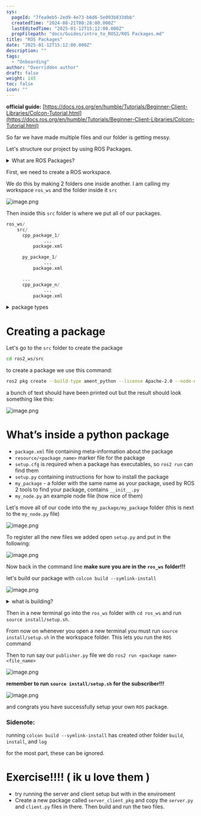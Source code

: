 ```yaml
---
sys:
  pageId: "7fea9eb5-2ed9-4e73-b6d6-5e093b833dbb"
  createdTime: "2024-08-21T00:28:00.000Z"
  lastEditedTime: "2025-01-12T15:12:00.000Z"
  propFilepath: "docs/Guides/intro_to_ROS2/ROS Packages.md"
title: "ROS Packages"
date: "2025-01-12T15:12:00.000Z"
description: ""
tags:
  - "Onboarding"
author: "Overridden author"
draft: false
weight: 145
toc: false
icon: ""
---
```


**official guide:** [https://docs.ros.org/en/humble/Tutorials/Beginner-Client-Libraries/Colcon-Tutorial.html](https://docs.ros.org/en/humble/Tutorials/Beginner-Client-Libraries/Colcon-Tutorial.html)

So far we have made multiple files and our folder is getting messy.

Let's structure our project by using ROS Packages.

<details>

<summary>What are ROS Packages?</summary>

ROS Packages are, as the name implies, packages of code that are highly sharable between ROS developers.

They consist of a folder, `package.xml` file, and source code

```python
      cpp_package_1/
		      ... imagine much code files here ..
          package.xml
```

</details>

First, we need to create a ROS workspace.

We do this by making 2 folders one inside another. I am calling my workspace `ros_ws` and the folder inside it `src`

![image.png](https://prod-files-secure.s3.us-west-2.amazonaws.com/d518164a-d88e-44d1-a4ee-3adb3bd8bce0/70706947-fd18-4537-a67b-e12946812d31/image.png?X-Amz-Algorithm=AWS4-HMAC-SHA256&X-Amz-Content-Sha256=UNSIGNED-PAYLOAD&X-Amz-Credential=ASIAZI2LB4663QDR6WSX%2F20250329%2Fus-west-2%2Fs3%2Faws4_request&X-Amz-Date=20250329T110105Z&X-Amz-Expires=3600&X-Amz-Security-Token=IQoJb3JpZ2luX2VjEAoaCXVzLXdlc3QtMiJHMEUCIBlINqV1droj9MuBO4%2BWSemSqnOYYcMdrvxHjbepEAQFAiEA5CKQs3c5UMRpJmaI887MyaMlTpAA4N9cxc4LH2f8iowq%2FwMIcxAAGgw2Mzc0MjMxODM4MDUiDCILeJfs35%2FycSyHOyrcA5FHgyeM6xLZuLuTLFgsJJdJHjfl0oWmoxYUaA9fLeOzwM53HiGapx02SbFYmU8X4Ael1bkds%2FITQSVOvZq%2Fhs3IxtHY825WRb%2Fo%2FdN9jH%2BMEn4H2XheFSwFLZwrLiXQPItUR4zymWtjL2RlS%2F1dCdzAAXUQNoKF57Q0AZRvR3UA2T1fPzHelJxDFDbFs0n9uSTwD4UHA7nCHt2YzIZYokWkGeXP4QFnN5atjYan8VctKQJtQ78CqSAUyox6R7xf7pzSjhsQmI5Z1vO1xm38B4ZI1cALIrjlbl1FGNAWZIL%2B%2Fg%2B9IWqJcpcR95QQk6dXqKbtxeCBWijJUXaijJdWgB0qOXDt7Cwk3613zV%2FmFtl3VnL8aooU5DFNE1aUnujAxaZ4m1y94zqWQvVb0n2fBw6l0nf%2BfLgUKhFJ533N9XGBNIr5swVnXytmYVJdZV3wMaA9st0vcSQXLXmTrH%2BdnARp4LMW%2ByuFKQC2XCPlbu4QPeHg83YZOBABskKs0u14wW%2FAwlfXE4TxUXvnXfhcqrRPMyENbTS3Yv27YfMX64%2FPRsD5GXGCEm%2BY%2F%2BWmIZZI%2FmQ%2BRBTgjIDOaLAJEscOKRUbQObz0d4ejv5%2FBVEaqBHwl6Zr%2BBgM6wcC%2FrvFMLaLn78GOqUBwkhjflMT8FeMZDwbxtSDH0WLL30KAkalHstnZaA25QXPHKZtmeYiIFddryd7NS8J1WvtcEeJBrJZwfDPpaGigZbDiJh0JRw9nFYxPRHzcLVqNIHoirZcQS36cv5%2BTTiCG43C3%2BaFaYSPFKIK69qWAq9I%2FNpisN48%2FHdQi%2FJ6lwvOOt1IWsX0ZAqVuZGe1OBK6UySVi4lNzDroqGZGALdsRYBPXM3&X-Amz-Signature=d3f9b5b04df6642bcc9288ee5b4c84624ecd9431a2a8ceb4735e164166446631&X-Amz-SignedHeaders=host&x-id=GetObject)

Then inside this `src` folder is where we put all of our packages.

```python
ros_ws/
    src/
      cpp_package_1/
		      ...
          package.xml

      py_package_1/
		      ...
          package.xml

      ...
      cpp_package_n/
		      ...
          package.xml

```

<details>

<summary>package types</summary>

packages can be either `C++` or python.

the intern file structure is different for each but for this guide we will stick to creating python packages

</details>

# Creating a package

Let's go to the `src` folder to create the package

```bash
cd ros2_ws/src
```

to create a package we use this command:

```bash
ros2 pkg create --build-type ament_python --license Apache-2.0 --node-name my_node my_package
```

a bunch of text should have been printed out but the result should look something like this:

![image.png](https://prod-files-secure.s3.us-west-2.amazonaws.com/d518164a-d88e-44d1-a4ee-3adb3bd8bce0/e6cf1e3f-8512-4a3e-b131-079f800bf3e8/image.png?X-Amz-Algorithm=AWS4-HMAC-SHA256&X-Amz-Content-Sha256=UNSIGNED-PAYLOAD&X-Amz-Credential=ASIAZI2LB4663QDR6WSX%2F20250329%2Fus-west-2%2Fs3%2Faws4_request&X-Amz-Date=20250329T110105Z&X-Amz-Expires=3600&X-Amz-Security-Token=IQoJb3JpZ2luX2VjEAoaCXVzLXdlc3QtMiJHMEUCIBlINqV1droj9MuBO4%2BWSemSqnOYYcMdrvxHjbepEAQFAiEA5CKQs3c5UMRpJmaI887MyaMlTpAA4N9cxc4LH2f8iowq%2FwMIcxAAGgw2Mzc0MjMxODM4MDUiDCILeJfs35%2FycSyHOyrcA5FHgyeM6xLZuLuTLFgsJJdJHjfl0oWmoxYUaA9fLeOzwM53HiGapx02SbFYmU8X4Ael1bkds%2FITQSVOvZq%2Fhs3IxtHY825WRb%2Fo%2FdN9jH%2BMEn4H2XheFSwFLZwrLiXQPItUR4zymWtjL2RlS%2F1dCdzAAXUQNoKF57Q0AZRvR3UA2T1fPzHelJxDFDbFs0n9uSTwD4UHA7nCHt2YzIZYokWkGeXP4QFnN5atjYan8VctKQJtQ78CqSAUyox6R7xf7pzSjhsQmI5Z1vO1xm38B4ZI1cALIrjlbl1FGNAWZIL%2B%2Fg%2B9IWqJcpcR95QQk6dXqKbtxeCBWijJUXaijJdWgB0qOXDt7Cwk3613zV%2FmFtl3VnL8aooU5DFNE1aUnujAxaZ4m1y94zqWQvVb0n2fBw6l0nf%2BfLgUKhFJ533N9XGBNIr5swVnXytmYVJdZV3wMaA9st0vcSQXLXmTrH%2BdnARp4LMW%2ByuFKQC2XCPlbu4QPeHg83YZOBABskKs0u14wW%2FAwlfXE4TxUXvnXfhcqrRPMyENbTS3Yv27YfMX64%2FPRsD5GXGCEm%2BY%2F%2BWmIZZI%2FmQ%2BRBTgjIDOaLAJEscOKRUbQObz0d4ejv5%2FBVEaqBHwl6Zr%2BBgM6wcC%2FrvFMLaLn78GOqUBwkhjflMT8FeMZDwbxtSDH0WLL30KAkalHstnZaA25QXPHKZtmeYiIFddryd7NS8J1WvtcEeJBrJZwfDPpaGigZbDiJh0JRw9nFYxPRHzcLVqNIHoirZcQS36cv5%2BTTiCG43C3%2BaFaYSPFKIK69qWAq9I%2FNpisN48%2FHdQi%2FJ6lwvOOt1IWsX0ZAqVuZGe1OBK6UySVi4lNzDroqGZGALdsRYBPXM3&X-Amz-Signature=5be1b6845b2e60bc1932accb2acfc8db30d9aeb686ff2b57e2f5282dd0a85731&X-Amz-SignedHeaders=host&x-id=GetObject)

# What’s inside a python package

- `package.xml` file containing meta-information about the package
- `resource/<package_name>` marker file for the package
- `setup.cfg` is required when a package has executables, so `ros2 run` can find them
- `setup.py` containing instructions for how to install the package
- `my_package` - a folder with the same name as your package, used by ROS 2 tools to find your package, contains `__init__.py`
- `my_node.py` an example node file (how nice of them)

Let's move all of our code into the `my_package/my_package` folder (this is next to the `my_node.py` file)

![image.png](https://prod-files-secure.s3.us-west-2.amazonaws.com/d518164a-d88e-44d1-a4ee-3adb3bd8bce0/9ce58f11-0da9-4d3e-b86d-506a9685d378/image.png?X-Amz-Algorithm=AWS4-HMAC-SHA256&X-Amz-Content-Sha256=UNSIGNED-PAYLOAD&X-Amz-Credential=ASIAZI2LB4663QDR6WSX%2F20250329%2Fus-west-2%2Fs3%2Faws4_request&X-Amz-Date=20250329T110105Z&X-Amz-Expires=3600&X-Amz-Security-Token=IQoJb3JpZ2luX2VjEAoaCXVzLXdlc3QtMiJHMEUCIBlINqV1droj9MuBO4%2BWSemSqnOYYcMdrvxHjbepEAQFAiEA5CKQs3c5UMRpJmaI887MyaMlTpAA4N9cxc4LH2f8iowq%2FwMIcxAAGgw2Mzc0MjMxODM4MDUiDCILeJfs35%2FycSyHOyrcA5FHgyeM6xLZuLuTLFgsJJdJHjfl0oWmoxYUaA9fLeOzwM53HiGapx02SbFYmU8X4Ael1bkds%2FITQSVOvZq%2Fhs3IxtHY825WRb%2Fo%2FdN9jH%2BMEn4H2XheFSwFLZwrLiXQPItUR4zymWtjL2RlS%2F1dCdzAAXUQNoKF57Q0AZRvR3UA2T1fPzHelJxDFDbFs0n9uSTwD4UHA7nCHt2YzIZYokWkGeXP4QFnN5atjYan8VctKQJtQ78CqSAUyox6R7xf7pzSjhsQmI5Z1vO1xm38B4ZI1cALIrjlbl1FGNAWZIL%2B%2Fg%2B9IWqJcpcR95QQk6dXqKbtxeCBWijJUXaijJdWgB0qOXDt7Cwk3613zV%2FmFtl3VnL8aooU5DFNE1aUnujAxaZ4m1y94zqWQvVb0n2fBw6l0nf%2BfLgUKhFJ533N9XGBNIr5swVnXytmYVJdZV3wMaA9st0vcSQXLXmTrH%2BdnARp4LMW%2ByuFKQC2XCPlbu4QPeHg83YZOBABskKs0u14wW%2FAwlfXE4TxUXvnXfhcqrRPMyENbTS3Yv27YfMX64%2FPRsD5GXGCEm%2BY%2F%2BWmIZZI%2FmQ%2BRBTgjIDOaLAJEscOKRUbQObz0d4ejv5%2FBVEaqBHwl6Zr%2BBgM6wcC%2FrvFMLaLn78GOqUBwkhjflMT8FeMZDwbxtSDH0WLL30KAkalHstnZaA25QXPHKZtmeYiIFddryd7NS8J1WvtcEeJBrJZwfDPpaGigZbDiJh0JRw9nFYxPRHzcLVqNIHoirZcQS36cv5%2BTTiCG43C3%2BaFaYSPFKIK69qWAq9I%2FNpisN48%2FHdQi%2FJ6lwvOOt1IWsX0ZAqVuZGe1OBK6UySVi4lNzDroqGZGALdsRYBPXM3&X-Amz-Signature=d4f876a8b042d925cd2ff8077752045a738bfe7efb01bd4aa4104aa2c7fbbfcf&X-Amz-SignedHeaders=host&x-id=GetObject)

To register all the new files we added open `setup.py` and put in the following:

![image.png](https://prod-files-secure.s3.us-west-2.amazonaws.com/d518164a-d88e-44d1-a4ee-3adb3bd8bce0/1cd7c262-4cae-4496-9d75-c178537d24a2/image.png?X-Amz-Algorithm=AWS4-HMAC-SHA256&X-Amz-Content-Sha256=UNSIGNED-PAYLOAD&X-Amz-Credential=ASIAZI2LB4663QDR6WSX%2F20250329%2Fus-west-2%2Fs3%2Faws4_request&X-Amz-Date=20250329T110105Z&X-Amz-Expires=3600&X-Amz-Security-Token=IQoJb3JpZ2luX2VjEAoaCXVzLXdlc3QtMiJHMEUCIBlINqV1droj9MuBO4%2BWSemSqnOYYcMdrvxHjbepEAQFAiEA5CKQs3c5UMRpJmaI887MyaMlTpAA4N9cxc4LH2f8iowq%2FwMIcxAAGgw2Mzc0MjMxODM4MDUiDCILeJfs35%2FycSyHOyrcA5FHgyeM6xLZuLuTLFgsJJdJHjfl0oWmoxYUaA9fLeOzwM53HiGapx02SbFYmU8X4Ael1bkds%2FITQSVOvZq%2Fhs3IxtHY825WRb%2Fo%2FdN9jH%2BMEn4H2XheFSwFLZwrLiXQPItUR4zymWtjL2RlS%2F1dCdzAAXUQNoKF57Q0AZRvR3UA2T1fPzHelJxDFDbFs0n9uSTwD4UHA7nCHt2YzIZYokWkGeXP4QFnN5atjYan8VctKQJtQ78CqSAUyox6R7xf7pzSjhsQmI5Z1vO1xm38B4ZI1cALIrjlbl1FGNAWZIL%2B%2Fg%2B9IWqJcpcR95QQk6dXqKbtxeCBWijJUXaijJdWgB0qOXDt7Cwk3613zV%2FmFtl3VnL8aooU5DFNE1aUnujAxaZ4m1y94zqWQvVb0n2fBw6l0nf%2BfLgUKhFJ533N9XGBNIr5swVnXytmYVJdZV3wMaA9st0vcSQXLXmTrH%2BdnARp4LMW%2ByuFKQC2XCPlbu4QPeHg83YZOBABskKs0u14wW%2FAwlfXE4TxUXvnXfhcqrRPMyENbTS3Yv27YfMX64%2FPRsD5GXGCEm%2BY%2F%2BWmIZZI%2FmQ%2BRBTgjIDOaLAJEscOKRUbQObz0d4ejv5%2FBVEaqBHwl6Zr%2BBgM6wcC%2FrvFMLaLn78GOqUBwkhjflMT8FeMZDwbxtSDH0WLL30KAkalHstnZaA25QXPHKZtmeYiIFddryd7NS8J1WvtcEeJBrJZwfDPpaGigZbDiJh0JRw9nFYxPRHzcLVqNIHoirZcQS36cv5%2BTTiCG43C3%2BaFaYSPFKIK69qWAq9I%2FNpisN48%2FHdQi%2FJ6lwvOOt1IWsX0ZAqVuZGe1OBK6UySVi4lNzDroqGZGALdsRYBPXM3&X-Amz-Signature=2eba1806b4e88783fc0d1ab104e1e576405fa6652ce6108854b8db1c6c28898a&X-Amz-SignedHeaders=host&x-id=GetObject)

Now back in the command line **make sure you are in the** **`ros_ws`** **folder!!!**

let's build our package with `colcon build --symlink-install`

![image.png](https://prod-files-secure.s3.us-west-2.amazonaws.com/d518164a-d88e-44d1-a4ee-3adb3bd8bce0/2f2a0d27-b173-48fd-b189-5f5c0ce65619/image.png?X-Amz-Algorithm=AWS4-HMAC-SHA256&X-Amz-Content-Sha256=UNSIGNED-PAYLOAD&X-Amz-Credential=ASIAZI2LB4663QDR6WSX%2F20250329%2Fus-west-2%2Fs3%2Faws4_request&X-Amz-Date=20250329T110105Z&X-Amz-Expires=3600&X-Amz-Security-Token=IQoJb3JpZ2luX2VjEAoaCXVzLXdlc3QtMiJHMEUCIBlINqV1droj9MuBO4%2BWSemSqnOYYcMdrvxHjbepEAQFAiEA5CKQs3c5UMRpJmaI887MyaMlTpAA4N9cxc4LH2f8iowq%2FwMIcxAAGgw2Mzc0MjMxODM4MDUiDCILeJfs35%2FycSyHOyrcA5FHgyeM6xLZuLuTLFgsJJdJHjfl0oWmoxYUaA9fLeOzwM53HiGapx02SbFYmU8X4Ael1bkds%2FITQSVOvZq%2Fhs3IxtHY825WRb%2Fo%2FdN9jH%2BMEn4H2XheFSwFLZwrLiXQPItUR4zymWtjL2RlS%2F1dCdzAAXUQNoKF57Q0AZRvR3UA2T1fPzHelJxDFDbFs0n9uSTwD4UHA7nCHt2YzIZYokWkGeXP4QFnN5atjYan8VctKQJtQ78CqSAUyox6R7xf7pzSjhsQmI5Z1vO1xm38B4ZI1cALIrjlbl1FGNAWZIL%2B%2Fg%2B9IWqJcpcR95QQk6dXqKbtxeCBWijJUXaijJdWgB0qOXDt7Cwk3613zV%2FmFtl3VnL8aooU5DFNE1aUnujAxaZ4m1y94zqWQvVb0n2fBw6l0nf%2BfLgUKhFJ533N9XGBNIr5swVnXytmYVJdZV3wMaA9st0vcSQXLXmTrH%2BdnARp4LMW%2ByuFKQC2XCPlbu4QPeHg83YZOBABskKs0u14wW%2FAwlfXE4TxUXvnXfhcqrRPMyENbTS3Yv27YfMX64%2FPRsD5GXGCEm%2BY%2F%2BWmIZZI%2FmQ%2BRBTgjIDOaLAJEscOKRUbQObz0d4ejv5%2FBVEaqBHwl6Zr%2BBgM6wcC%2FrvFMLaLn78GOqUBwkhjflMT8FeMZDwbxtSDH0WLL30KAkalHstnZaA25QXPHKZtmeYiIFddryd7NS8J1WvtcEeJBrJZwfDPpaGigZbDiJh0JRw9nFYxPRHzcLVqNIHoirZcQS36cv5%2BTTiCG43C3%2BaFaYSPFKIK69qWAq9I%2FNpisN48%2FHdQi%2FJ6lwvOOt1IWsX0ZAqVuZGe1OBK6UySVi4lNzDroqGZGALdsRYBPXM3&X-Amz-Signature=3ab85ba5e0232caeea89b98328238a725ef089f07b26d1e887915869fb70e79b&X-Amz-SignedHeaders=host&x-id=GetObject)

<details>

<summary>what is building?</summary>

if you are a CS major at Rose-Hulman you will learn the answer to this in CSSE132

but TLDR; is it combines all the code files into one program that can be run easily 

</details>

Then in a new terminal go into the `ros_ws` folder with `cd ros_ws` and run `source install/setup.sh`. 

From now on whenever you open a new terminal you must run `source install/setup.sh` in the workspace folder. This lets you run the `ROS` command

Then to run say our `publisher.py` file we do `ros2 run <package name> <file_name>`

![image.png](https://prod-files-secure.s3.us-west-2.amazonaws.com/d518164a-d88e-44d1-a4ee-3adb3bd8bce0/4f4b1219-3a44-4632-aa0a-ce3471699f59/image.png?X-Amz-Algorithm=AWS4-HMAC-SHA256&X-Amz-Content-Sha256=UNSIGNED-PAYLOAD&X-Amz-Credential=ASIAZI2LB4663QDR6WSX%2F20250329%2Fus-west-2%2Fs3%2Faws4_request&X-Amz-Date=20250329T110105Z&X-Amz-Expires=3600&X-Amz-Security-Token=IQoJb3JpZ2luX2VjEAoaCXVzLXdlc3QtMiJHMEUCIBlINqV1droj9MuBO4%2BWSemSqnOYYcMdrvxHjbepEAQFAiEA5CKQs3c5UMRpJmaI887MyaMlTpAA4N9cxc4LH2f8iowq%2FwMIcxAAGgw2Mzc0MjMxODM4MDUiDCILeJfs35%2FycSyHOyrcA5FHgyeM6xLZuLuTLFgsJJdJHjfl0oWmoxYUaA9fLeOzwM53HiGapx02SbFYmU8X4Ael1bkds%2FITQSVOvZq%2Fhs3IxtHY825WRb%2Fo%2FdN9jH%2BMEn4H2XheFSwFLZwrLiXQPItUR4zymWtjL2RlS%2F1dCdzAAXUQNoKF57Q0AZRvR3UA2T1fPzHelJxDFDbFs0n9uSTwD4UHA7nCHt2YzIZYokWkGeXP4QFnN5atjYan8VctKQJtQ78CqSAUyox6R7xf7pzSjhsQmI5Z1vO1xm38B4ZI1cALIrjlbl1FGNAWZIL%2B%2Fg%2B9IWqJcpcR95QQk6dXqKbtxeCBWijJUXaijJdWgB0qOXDt7Cwk3613zV%2FmFtl3VnL8aooU5DFNE1aUnujAxaZ4m1y94zqWQvVb0n2fBw6l0nf%2BfLgUKhFJ533N9XGBNIr5swVnXytmYVJdZV3wMaA9st0vcSQXLXmTrH%2BdnARp4LMW%2ByuFKQC2XCPlbu4QPeHg83YZOBABskKs0u14wW%2FAwlfXE4TxUXvnXfhcqrRPMyENbTS3Yv27YfMX64%2FPRsD5GXGCEm%2BY%2F%2BWmIZZI%2FmQ%2BRBTgjIDOaLAJEscOKRUbQObz0d4ejv5%2FBVEaqBHwl6Zr%2BBgM6wcC%2FrvFMLaLn78GOqUBwkhjflMT8FeMZDwbxtSDH0WLL30KAkalHstnZaA25QXPHKZtmeYiIFddryd7NS8J1WvtcEeJBrJZwfDPpaGigZbDiJh0JRw9nFYxPRHzcLVqNIHoirZcQS36cv5%2BTTiCG43C3%2BaFaYSPFKIK69qWAq9I%2FNpisN48%2FHdQi%2FJ6lwvOOt1IWsX0ZAqVuZGe1OBK6UySVi4lNzDroqGZGALdsRYBPXM3&X-Amz-Signature=a67efaeae43b677c3e41515722d9200ba0f9ba768ab3d2d199125374a1ee1c4a&X-Amz-SignedHeaders=host&x-id=GetObject)

**remember to run** **`source install/setup.sh`** **for the subscriber!!!**

![image.png](https://prod-files-secure.s3.us-west-2.amazonaws.com/d518164a-d88e-44d1-a4ee-3adb3bd8bce0/02121119-dad4-49ec-8356-c956108b4243/image.png?X-Amz-Algorithm=AWS4-HMAC-SHA256&X-Amz-Content-Sha256=UNSIGNED-PAYLOAD&X-Amz-Credential=ASIAZI2LB4663QDR6WSX%2F20250329%2Fus-west-2%2Fs3%2Faws4_request&X-Amz-Date=20250329T110105Z&X-Amz-Expires=3600&X-Amz-Security-Token=IQoJb3JpZ2luX2VjEAoaCXVzLXdlc3QtMiJHMEUCIBlINqV1droj9MuBO4%2BWSemSqnOYYcMdrvxHjbepEAQFAiEA5CKQs3c5UMRpJmaI887MyaMlTpAA4N9cxc4LH2f8iowq%2FwMIcxAAGgw2Mzc0MjMxODM4MDUiDCILeJfs35%2FycSyHOyrcA5FHgyeM6xLZuLuTLFgsJJdJHjfl0oWmoxYUaA9fLeOzwM53HiGapx02SbFYmU8X4Ael1bkds%2FITQSVOvZq%2Fhs3IxtHY825WRb%2Fo%2FdN9jH%2BMEn4H2XheFSwFLZwrLiXQPItUR4zymWtjL2RlS%2F1dCdzAAXUQNoKF57Q0AZRvR3UA2T1fPzHelJxDFDbFs0n9uSTwD4UHA7nCHt2YzIZYokWkGeXP4QFnN5atjYan8VctKQJtQ78CqSAUyox6R7xf7pzSjhsQmI5Z1vO1xm38B4ZI1cALIrjlbl1FGNAWZIL%2B%2Fg%2B9IWqJcpcR95QQk6dXqKbtxeCBWijJUXaijJdWgB0qOXDt7Cwk3613zV%2FmFtl3VnL8aooU5DFNE1aUnujAxaZ4m1y94zqWQvVb0n2fBw6l0nf%2BfLgUKhFJ533N9XGBNIr5swVnXytmYVJdZV3wMaA9st0vcSQXLXmTrH%2BdnARp4LMW%2ByuFKQC2XCPlbu4QPeHg83YZOBABskKs0u14wW%2FAwlfXE4TxUXvnXfhcqrRPMyENbTS3Yv27YfMX64%2FPRsD5GXGCEm%2BY%2F%2BWmIZZI%2FmQ%2BRBTgjIDOaLAJEscOKRUbQObz0d4ejv5%2FBVEaqBHwl6Zr%2BBgM6wcC%2FrvFMLaLn78GOqUBwkhjflMT8FeMZDwbxtSDH0WLL30KAkalHstnZaA25QXPHKZtmeYiIFddryd7NS8J1WvtcEeJBrJZwfDPpaGigZbDiJh0JRw9nFYxPRHzcLVqNIHoirZcQS36cv5%2BTTiCG43C3%2BaFaYSPFKIK69qWAq9I%2FNpisN48%2FHdQi%2FJ6lwvOOt1IWsX0ZAqVuZGe1OBK6UySVi4lNzDroqGZGALdsRYBPXM3&X-Amz-Signature=d4c01e17a8e33d7843152ee6cce15b23e0a67aa7f575559074bf0463c2de4c3e&X-Amz-SignedHeaders=host&x-id=GetObject)

and congrats you have successfully setup your own `ROS` package.

### Sidenote:

running `colcon build --symlink-install` has created other folder `build`, `install`, and `log`

for the most part, these can be ignored.

# Exercise!!!! ( ik u love them )

- try running the server and client setup but with in the enviroment
- Create a new package called `server_client_pkg` and copy the `server.py` and `client.py` files in there. Then build and run the two files.
